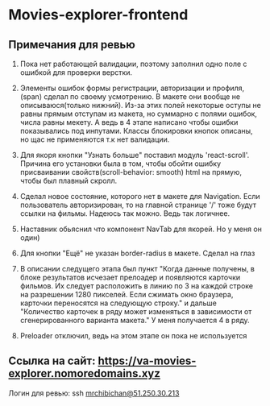 # Movies-explorer-frontend

## Примечания для ревью

1. Пока нет работающей валидации, поэтому заполнил одно поле с ошибкой для проверки верстки.

2. Элементы ошибок формы регистрации, авторизации и профиля, (span) сделал по своему усмотрению. В макете они вообще не описываюся(только нижний). Из-за этих полей некоторые оступы не равны прямым отступам из макета, но суммарно с полями ошибок, числа равны мекету. А ведь в 4 этапе написано чтобы ошибки показывались под инпутами. Классы блокировки кнопок описаны, но щас не применяются т.к нет валидации.

3. Для якоря кнопки "Узнать больше" поставил модуль 'react-scroll'. Причина его установки была в том, чтобы обойти ошибку присваивании свойств(scroll-behavior: smooth) html на прямую, чтобы был плавный скролл.

4. Сделал новое состояние, которого нет в макете для Navigation. Если пользователь авторизирован, то на главной странице '/' тоже будут ссылки на фильмы. Надеюсь так можно. Ведь так логичнее.

5. Наставник обьяснил что компонент NavTab для якорей. Но у меня он один)

6. Для кнопки "Ещё" не указан border-radius в макете. Сделал на глаз

7. В описании следущего этапа был пункт "Когда данные получены, в блоке результатов исчезает прелоадер и появляются карточки фильмов. Их следует расположить в линию по 3 на каждой строке на разрешении 1280 пикселей. Если сжимать окно браузера, карточки переносятся на следующую строку." и дальше "Количество карточек в ряду может изменяться в зависимости от сгенерированного варианта макета." У меня получается 4 в ряду.

8. Preloader отключил, ведь на этом этапе он пока не используется

## Ссылка на сайт: https://va-movies-explorer.nomoredomains.xyz

Логин для ревью: ssh mrchibichan@51.250.30.213
